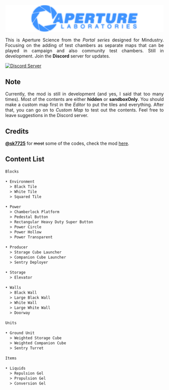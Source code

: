 <p align=center> <img alt="Icon" src="sprites-override/ui/logo.png"> </p>

<p align=justify>
This is Aperture Science from the <i>Portal series</i> designed for Mindustry. Focusing on the adding of test chambers as separate maps that can be played in campaign and also community test chambers. Still in development. Join the <b>Discord</b> server for updates.
</p>
<p align=left>
<a href="https://discord.gg/RCCVQFW">
   <img alt="Discord Server" src="https://discord.com/assets/e4923594e694a21542a489471ecffa50.svg" width=110 length=140>
</a>
</p>

## Note

<p align=justify>Currently, the mod is still in development (and yes, I said that too many times). Most of the contents are either <b>hidden</b> or <b>sandboxOnly</b>. You should make a custom map first in the <i>Editor</i> to put the tiles and everything. After that, you can go on to <i>Custom Map</i> to test out the contents. Feel free to leave suggestions in the Discord server.</p>

## Credits

[**@sk7725**](https://github.com/sk7725) for ~~most~~ some of the codes, check the mod [here](https://github.com/sk7725/Commandblocks).

## Content List

```
Blocks

• Environment
  > Black Tile
  > White Tile
  > Squared Tile
  
• Power
  > Chamberlock Platform
  > Pedestal Button
  > Rectangular Heavy Duty Super Button
  > Power Circle
  > Power Hollow
  > Power Transparent
  
• Producer
  > Storage Cube Launcher
  > Companion Cube Launcher
  > Sentry Deployer
  
• Storage
  > Elevator
  
• Walls
  > Black Wall
  > Large Black Wall
  > White Wall
  > Large White Wall
  > Doorway
  
Units

• Ground Unit
  > Weighted Storage Cube
  > Weighted Companion Cube
  > Sentry Turret
  
Items

• Liquids
  > Repulsion Gel
  > Propulsion Gel
  > Conversion Gel
````









